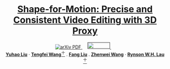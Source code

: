 <br />
<p align="center">
  <h1 align="center"><a href="https://yuhaoliu7456.github.io/Diff-Plugin/" target="_blank"> Shape-for-Motion: Precise and Consistent Video Editing with 3D Proxy</a></h1>
  <p align="center">
    <!-- CVPR, 2024     -->
    <a href='https://arxiv.org/abs/2403.00644' target="_blank">
      <img src='https://img.shields.io/badge/Paper-PDF-green?style=flat&logo=arXiv&logoColor=green' alt='arXiv PDF'>
    </a> &nbsp;&nbsp;&nbsp;
    <a href='' target="_blank">
      <img src='https://www.gstatic.com/youtube/img/branding/youtubelogo/svg/youtubelogo.svg' alt='' width="70" height="20">
    </a>&nbsp;&nbsp;&nbsp;
    <br>
    <a href="https://yuhaoliu7456.github.io"><strong>Yuhao Liu</strong></a> 
    ·
    <a href="https://tengfei-wang.github.io/"><strong>Tengfei Wang</strong><sup>十</sup></a>
    .
    <a href="https://scholar.google.com/citations?user=cBFup5QAAAAJ&hl=en"><strong>Fang Liu</strong></a>
    .
    <a href="https://zhenwwang.github.io/"><strong>Zhenwei Wang</strong></a>
    ·
    <a href="https://www.cs.cityu.edu.hk/~rynson/"><strong>Rynson W.H. Lau</strong><sup>十</sup></a>
  </p>

<br />
